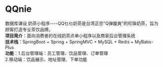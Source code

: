 # QQnie
数据库课设
奶茶小程序----QQ乜乜奶茶是台湾正宗“Q弹酸爽”的珍珠奶茶，旨为顾客打造专业茶饮品牌。  
**项目简介**：面向消费者的在线奶茶点单小程序以及商家后台管理系统  
**技术栈**：SpringBoot + Spring + SpringMVC + MySQL + Redis + MyBatis-Plus  
**功能**：1.后台管理端：员工管理、饮品管理、订单管理  
          2.移动端：饮品展示、地址管理、下单功能
